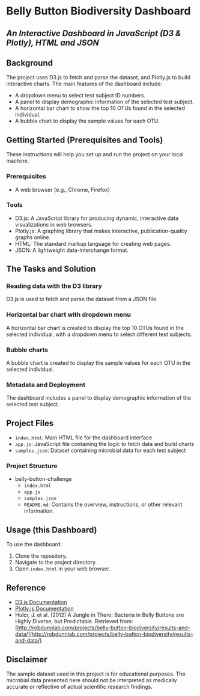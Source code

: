 # Belly Button Biodiversity Dashboard

## *An Interactive Dashboard in JavaScript (D3 & Plotly), HTML and JSON*

## Background

The project uses D3.js to fetch and parse the dataset, and Plotly.js to build interactive charts. The main features of the dashboard include:
- A dropdown menu to select test subject ID numbers.
- A panel to display demographic information of the selected test subject.
- A horizontal bar chart to show the top 10 OTUs found in the selected individual.
- A bubble chart to display the sample values for each OTU.

## Getting Started (Prerequisites and Tools)

These instructions will help you set up and run the project on your local machine.

### Prerequisites

- A web browser (e.g., Chrome, Firefox)

### Tools

- D3.js: A JavaScript library for producing dynamic, interactive data visualizations in web browsers.
- Plotly.js: A graphing library that makes interactive, publication-quality graphs online.
- HTML: The standard markup language for creating web pages.
- JSON: A lightweight data-interchange format.

## The Tasks and Solution

### Reading data with the D3 library
D3.js is used to fetch and parse the dataset from a JSON file.

### Horizontal bar chart with dropdown menu
A horizontal bar chart is created to display the top 10 OTUs found in the selected individual, with a dropdown menu to select different test subjects.

### Bubble charts
A bubble chart is created to display the sample values for each OTU in the selected individual.

### Metadata and Deployment
The dashboard includes a panel to display demographic information of the selected test subject.

## Project Files
- `index.html`: Main HTML file for the dashboard interface
- `app.js`: JavaScript file containing the logic to fetch data and build charts
- `samples.json`: Dataset containing microbial data for each test subject

### Project Structure

- belly-button-challenge
  - `index.html`
  - `app.js`
  - `samples.json`
  - `README.md`: Contains the overview, instructions, or other relevant information.


## Usage (this Dashboard)

To use the dashboard:
1. Clone the repository.
2. Navigate to the project directory.
3. Open `index.html` in your web browser.

## Reference

- [D3.js Documentation](https://d3js.org/)
- [Plotly.js Documentation](https://plotly.com/javascript/)
- Hulcr, J. et al. (2012) A Jungle in There: Bacteria in Belly Buttons are Highly Diverse, but Predictable. Retrieved from: [http://robdunnlab.com/projects/belly-button-biodiversity/results-and-data/](http://robdunnlab.com/projects/belly-button-biodiversity/results-and-data/)

## Disclaimer

The sample dataset used in this project is for educational purposes. The microbial data presented here should not be interpreted as medically accurate or reflective of actual scientific research findings.

